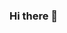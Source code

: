 ### Hi there 👋

<!--
**kiyaTolcha/kiyaTolcha** is a ✨ _special_ ✨ repository because its `README.md` (this file) appears on your GitHub profile.

Here are some ideas to get you started:

- 🔭 I’m currently working on pen-testing, 
- 🌱 I’m currently learning ethical hacking, Cryptography
- 👯 I’m looking to collaborate on Open Source Security Tools 
- 🤔 I’m looking for help with pen-test report writing
- 💬 Ask me about cyber-security
- 📫 How to reach me: @TechTrues
- ⚡ Fun fact: I like open source, git
-->
